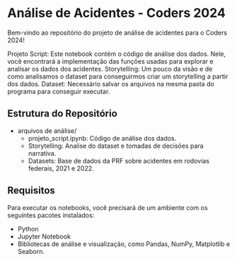 # Análise de Acidentes - Coders 2024

Bem-vindo ao repositório do projeto de análise de acidentes para o Coders 2024!

Projeto Script: Este notebook contém o código de análise dos dados. Nele, você encontrará a implementação das funções usadas para explorar e analisar os dados dos acidentes.
Storytelling: Um pouco da visão e de como analisamos o dataset para conseguirmos criar um storytelling a partir dos dados.
Dataset: Necessário salvar os arquivos na mesma pasta do programa para conseguir executar.

## Estrutura do Repositório

- arquivos de análise/
  - projeto_script.ipynb: Código de análise dos dados.
  - Storytelling: Analise do dataset e tomadas de decisões para narrativa. 
  - Datasets: Base de dados da PRF sobre acidentes em rodovias federais, 2021 e 2022.

## Requisitos

Para executar os notebooks, você precisará de um ambiente com os seguintes pacotes instalados:

- Python
- Jupyter Notebook
- Bibliotecas de análise e visualização, como Pandas, NumPy, Matplotlib e Seaborn.
